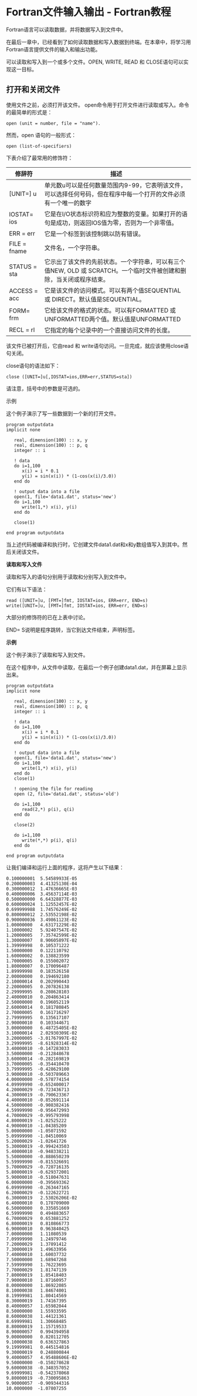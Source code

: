 # Fortran文件输入输出 - Fortran教程

Fortran语言可以读取数据，并将数据写入到文件中。

在最后一章中，已经看到了如何读取数据和写入数据到终端。在本章中，将学习用Fortran语言提供文件的输入和输出功能。

可以读取和写入到一个或多个文件。OPEN, WRITE, READ 和 CLOSE语句可以实现这一目标。

## 打开和关闭文件

使用文件之前，必须打开该文件。 open命令用于打开文件进行读取或写入。命令的最简单的形式是：

```
open (unit = number, file = "name").
```

然而，open 语句的一般形式：

```
open (list-of-specifiers)
```

下表介绍了最常用的修饰符：

| 修辞符 | 描述 |
| --- | --- |
| [UNIT=] u | 单元数u可以是任何数量范围内9-99，它表明该文件，可以选择任何号码，但在程序中每一个打开的文件必须有一个唯一的数字 |
| IOSTAT= ios | 它是在I/O状态标识符和应为整数的变量。如果打开的语句是成功，则返回IOS值为零，否则为一个非零值。 |
| ERR = err | 它是一个标签到该控制跳以防有错误。 |
| FILE = fname | 文件名，一个字符串。 |
| STATUS = sta | 它示出了该文件的先前状态。一个字符串，可以有三个值NEW, OLD 或 SCRATCH。一个临时文件被创建和删除，当关闭或程序结束。 |
| ACCESS = acc | 它是该文件的访问模式。可以有两个值SEQUENTIAL 或 DIRECT。默认值是SEQUENTIAL。 |
| FORM= frm | 它给该文件的格式的状态。可以有FORMATTED 或UNFORMATTED两个值。默认值是UNFORMATTED |
| RECL = rl | 它指定的每个记录中的一个直接访问文件的长度。 |

该文件已被打开后，它由read 和 write语句访问。一旦完成，就应该使用close语句关闭。

close语句的语法如下：

```
close ([UNIT=]u[,IOSTAT=ios,ERR=err,STATUS=sta])
```

请注意，括号中的参数是可选的。

示例

这个例子演示了写一些数据到一个新的打开文件。

```
program outputdata   
implicit none

   real, dimension(100) :: x, y  
   real, dimension(100) :: p, q
   integer :: i  

   ! data  
   do i=1,100  
      x(i) = i * 0.1 
      y(i) = sin(x(i)) * (1-cos(x(i)/3.0))  
   end do  

   ! output data into a file 
   open(1, file='data1.dat', status='new')  
   do i=1,100  
      write(1,*) x(i), y(i)   
   end do  

   close(1) 

end program outputdata
```

当上述代码被编译和执行时，它创建文件data1.dat和x和y数组值写入到其中。然后关闭该文件。

**读取和写入文件**

读取和写入的语句分别用于读取和分别写入到文件中。

它们有以下语法：

```
read ([UNIT=]u, [FMT=]fmt, IOSTAT=ios, ERR=err, END=s)
write([UNIT=]u, [FMT=]fmt, IOSTAT=ios, ERR=err, END=s)

```

大部分的修饰符的已在上表中讨论。

END= S说明是程序跳转，当它到达文件结束，声明标签。

**示例**

这个例子演示了读取和写入到文件。

在这个程序中，从文件中读取，在最后一个例子创建data1.dat，并在屏幕上显示出来。

```
program outputdata   
implicit none   

   real, dimension(100) :: x, y  
   real, dimension(100) :: p, q
   integer :: i  

   ! data  
   do i=1,100  
      x(i) = i * 0.1 
      y(i) = sin(x(i)) * (1-cos(x(i)/3.0))  
   end do  

   ! output data into a file 
   open(1, file='data1.dat', status='new')  
   do i=1,100  
      write(1,*) x(i), y(i)   
   end do  
   close(1) 

   ! opening the file for reading
   open (2, file='data1.dat', status='old')

   do i=1,100  
      read(2,*) p(i), q(i)
   end do 

   close(2)

   do i=1,100  
      write(*,*) p(i), q(i)
   end do 

end program outputdata
```

让我们编译和运行上面的程序，这将产生以下结果：

```
0.100000001  5.54589933E-05
0.200000003  4.41325130E-04
0.300000012  1.47636665E-03
0.400000006  3.45637114E-03
0.500000000  6.64328877E-03
0.600000024  1.12552457E-02
0.699999988  1.74576249E-02
0.800000012  2.53552198E-02
0.900000036  3.49861123E-02
1.00000000   4.63171229E-02
1.10000002   5.92407547E-02
1.20000005   7.35742599E-02
1.30000007   8.90605897E-02
1.39999998   0.105371222    
1.50000000   0.122110792    
1.60000002   0.138823599    
1.70000005   0.155002072    
1.80000007   0.170096487    
1.89999998   0.183526158    
2.00000000   0.194692180    
2.10000014   0.202990443    
2.20000005   0.207826138    
2.29999995   0.208628103    
2.40000010   0.204863414    
2.50000000   0.196052119    
2.60000014   0.181780845    
2.70000005   0.161716297    
2.79999995   0.135617107    
2.90000010   0.103344671    
3.00000000   6.48725405E-02
3.10000014   2.02930309E-02
3.20000005  -3.01767997E-02
3.29999995  -8.61928314E-02
3.40000010  -0.147283033    
3.50000000  -0.212848678    
3.60000014  -0.282169819    
3.70000005  -0.354410470    
3.79999995  -0.428629100    
3.90000010  -0.503789663    
4.00000000  -0.578774154    
4.09999990  -0.652400017    
4.20000029  -0.723436713    
4.30000019  -0.790623367    
4.40000010  -0.852691114    
4.50000000  -0.908382416    
4.59999990  -0.956472993    
4.70000029  -0.995793998    
4.80000019  -1.02525222    
4.90000010  -1.04385209    
5.00000000  -1.05071592    
5.09999990  -1.04510069    
5.20000029  -1.02641726    
5.30000019  -0.994243503    
5.40000010  -0.948338211    
5.50000000  -0.888650239    
5.59999990  -0.815326691    
5.70000029  -0.728716135    
5.80000019  -0.629372001    
5.90000010  -0.518047631    
6.00000000  -0.395693362    
6.09999990  -0.263447165    
6.20000029  -0.122622721    
6.30000019   2.53026206E-02
6.40000010   0.178709000    
6.50000000   0.335851669    
6.59999990   0.494883657    
6.70000029   0.653881252    
6.80000019   0.810866773    
6.90000010   0.963840425    
7.00000000   1.11080539    
7.09999990   1.24979746    
7.20000029   1.37891412    
7.30000019   1.49633956    
7.40000010   1.60037732    
7.50000000   1.68947268    
7.59999990   1.76223695    
7.70000029   1.81747139    
7.80000019   1.85418403    
7.90000010   1.87160957    
8.00000000   1.86922085    
8.10000038   1.84674001    
8.19999981   1.80414569    
8.30000019   1.74167395    
8.40000057   1.65982044    
8.50000000   1.55933595    
8.60000038   1.44121361    
8.69999981   1.30668485    
8.80000019   1.15719533    
8.90000057   0.994394958    
9.00000000   0.820112705    
9.10000038   0.636327863    
9.19999981   0.445154816    
9.30000019   0.248800844    
9.40000057   4.95488606E-02
9.50000000  -0.150278628    
9.60000038  -0.348357052    
9.69999981  -0.542378068    
9.80000019  -0.730095863    
9.90000057  -0.909344316    
10.0000000  -1.07807255   
```

 